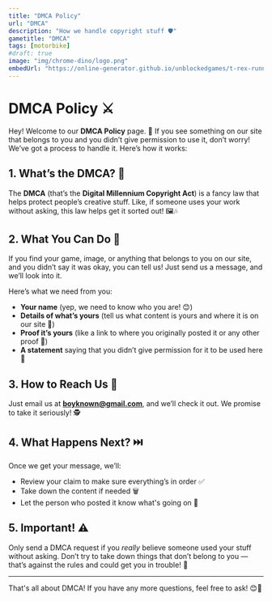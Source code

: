 ```yaml
---
title: "DMCA Policy"
url: "DMCA"
description: "How we handle copyright stuff 🛡️"
gametitle: "DMCA"
tags: [motorbike]
#draft: true
image: "img/chrome-dino/logo.png"
embedUrl: "https://online-generator.github.io/unblockedgames/t-rex-runner/index.html"
---
```


# DMCA Policy ⚔️

Hey! Welcome to our **DMCA Policy** page. 🌟 If you see something on our site that belongs to you and you didn’t give permission to use it, don’t worry! We’ve got a process to handle it. Here’s how it works:

## 1. What’s the DMCA? 📜

The **DMCA** (that’s the **Digital Millennium Copyright Act**) is a fancy law that helps protect people’s creative stuff. Like, if someone uses your work without asking, this law helps get it sorted out! 🖼️🎶

## 2. What You Can Do 🤔

If you find your game, image, or anything that belongs to you on our site, and you didn’t say it was okay, you can tell us! Just send us a message, and we’ll look into it.

Here’s what we need from you:

- **Your name** (yep, we need to know who you are! 😊)
- **Details of what’s yours** (tell us what content is yours and where it is on our site 🧐)
- **Proof it’s yours** (like a link to where you originally posted it or any other proof 📂)
- **A statement** saying that you didn’t give permission for it to be used here 🙅

## 3. How to Reach Us 📧

Just email us at **[boyknown@gmail.com](mailto:boyknown@gmail.com)**, and we’ll check it out. We promise to take it seriously! 🕵️

## 4. What Happens Next? ⏭️

Once we get your message, we’ll:

- Review your claim to make sure everything’s in order ✅
- Take down the content if needed 🗑️
- Let the person who posted it know what's going on 🔔

## 5. Important! ⚠️

Only send a DMCA request if you *really* believe someone used your stuff without asking. Don’t try to take down things that don’t belong to you — that’s against the rules and could get you in trouble! 😬

---

That's all about DMCA! If you have any more questions, feel free to ask! 😊👋
